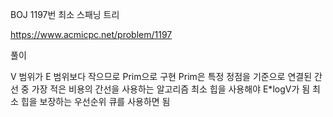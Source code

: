 BOJ 1197번 최소 스패닝 트리

https://www.acmicpc.net/problem/1197

풀이

V 범위가 E 범위보다 작으므로 Prim으로 구현
Prim은 특정 정점을 기준으로 연결된 간선 중 가장 적은 비용의 간선을 사용하는 알고리즘
최소 힙을 사용해야 E*logV가 됨
최소 힙을 보장하는 우선순위 큐를 사용하면 됨
